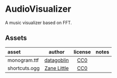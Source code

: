﻿# AudioVisualizer
A music visualizer based on FFT.

## Assets

| asset                | author      | license | notes |
| :------------------- | :---------: | :------: | :---- |
| monogram.ttf         | [datagoblin](https://datagoblin.itch.io/monogram/) | [CC0](https://creativecommons.org/publicdomain/zero/1.0/) | |
| shortcuts.ogg        | [Zane Little](https://opengameart.org/content/shortcuts) | [CC0](https://creativecommons.org/publicdomain/zero/1.0/) | |
